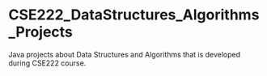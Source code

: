 # CSE222_DataStructures_Algorithms_Projects
Java projects about Data Structures and Algorithms that is developed during CSE222 course.
